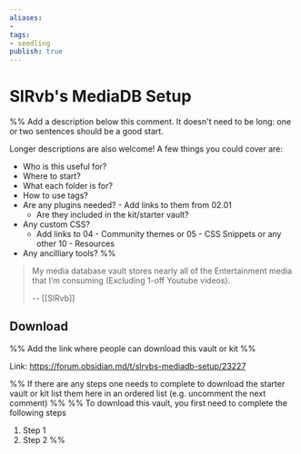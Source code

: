 ```yaml
---
aliases: 
- 
tags:
- seedling
publish: true
---
```


# SlRvb's MediaDB Setup

%% Add a description below this comment. It doesn't need to be long: one or two sentences should be a good start. 

Longer descriptions are also welcome! A few things you could cover are: 
- Who is this useful for?
- Where to start?
- What each folder is for?
- How to use tags?
- Are any plugins needed? - Add links to them from 02.01
	- Are they included in the kit/starter vault?
- Any custom CSS? 
	- Add links to 04 - Community themes or 05 - CSS Snippets or any other 10 - Resources
- Any ancilliary tools?
%%

> My media database vault stores nearly all of the Entertainment media that I’m consuming (Excluding 1-off Youtube videos).
>
> -- [[SlRvb]]
## Download 

%% Add the link where people can download this vault or kit %%

Link: https://forum.obsidian.md/t/slrvbs-mediadb-setup/23227

%% If there are any steps one needs to complete to download the starter vault or kit list them here in an ordered list (e.g. uncomment the next comment)
%%
%% To download this vault, you first need to complete the following steps
1. Step 1
2. Step 2
%%